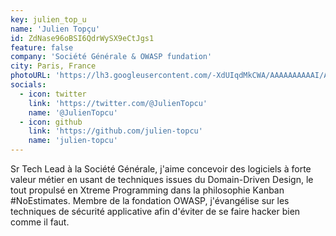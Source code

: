 ```yaml
---
key: julien_top_u
name: 'Julien Topçu'
id: ZdNase96oBSI6QdrWySX9eCtJgs1
feature: false
company: 'Société Générale & OWASP fundation'
city: Paris, France
photoURL: 'https://lh3.googleusercontent.com/-XdUIqdMkCWA/AAAAAAAAAAI/AAAAAAAAAAA/4252rscbv5M/photo.jpg'
socials:
  - icon: twitter
    link: 'https://twitter.com/@JulienTopcu'
    name: '@JulienTopcu'
  - icon: github
    link: 'https://github.com/julien-topcu'
    name: 'julien-topcu'
---
```


Sr Tech Lead à la Société Générale, j'aime concevoir des logiciels à forte valeur métier en usant de techniques issues du Domain-Driven Design, le tout propulsé en Xtreme Programming dans la philosophie Kanban #NoEstimates. Membre de la fondation OWASP, j'évangélise sur les techniques de sécurité applicative afin d'éviter de se faire hacker bien comme il faut.
